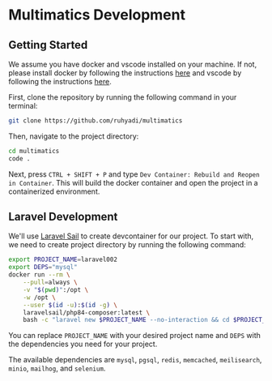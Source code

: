 # Multimatics Development

## Getting Started

We assume you have docker and vscode installed on your machine. If not, please install docker by following the instructions [here](https://docs.docker.com/get-docker/) and vscode by following the instructions [here](https://code.visualstudio.com/download).

First, clone the repository by running the following command in your terminal:

```bash
git clone https://github.com/ruhyadi/multimatics
```

Then, navigate to the project directory:

```bash
cd multimatics
code .
```

Next, press `CTRL + SHIFT + P` and type `Dev Container: Rebuild and Reopen in Container`. This will build the docker container and open the project in a containerized environment.

## Laravel Development

We'll use [Laravel Sail](https://laravel.com/docs/11.x/sail) to create devcontainer for our project. To start with, we need to create project directory by running the following command:

```bash
export PROJECT_NAME=laravel002
export DEPS="mysql"
docker run --rm \
    --pull=always \
    -v "$(pwd)":/opt \
    -w /opt \
    --user $(id -u):$(id -g) \
    laravelsail/php84-composer:latest \
    bash -c "laravel new $PROJECT_NAME --no-interaction && cd $PROJECT_NAME && php ./artisan sail:install --with=$DEPS"
```

You can replace `PROJECT_NAME` with your desired project name and `DEPS` with the dependencies you need for your project. 

The available dependencies are `mysql`, `pgsql`, `redis`, `memcached`, `meilisearch`, `minio`, `mailhog`, and `selenium`.